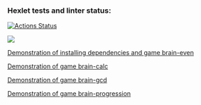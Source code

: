 ### Hexlet tests and linter status:
[![Actions Status](https://github.com/AngelloUI/php-project-45/actions/workflows/hexlet-check.yml/badge.svg)](https://github.com/AngelloUI/php-project-45/actions)

<a href="https://codeclimate.com/github/AngelloUI/php-project-45/maintainability"><img src="https://api.codeclimate.com/v1/badges/38958532308839aad62d/maintainability" /></a>

<a href="https://asciinema.org/a/8nQkIciXMb7x62EhpftH006uJ">Demonstration of installing dependencies and game brain-even</a>

<a href="https://asciinema.org/a/6A4tVzGUp4p9FI4eRPVtujXHq">Demonstration of game brain-calc</a>

<a href="https://asciinema.org/a/ZaHVz9oTzHwZ91MlqlHp1ygvT">Demonstration of game brain-gcd</a>

<a href="https://asciinema.org/a/gYfeI9Pnf0U5AJg4tQ6D34soT">Demonstration of game brain-progression</a>
